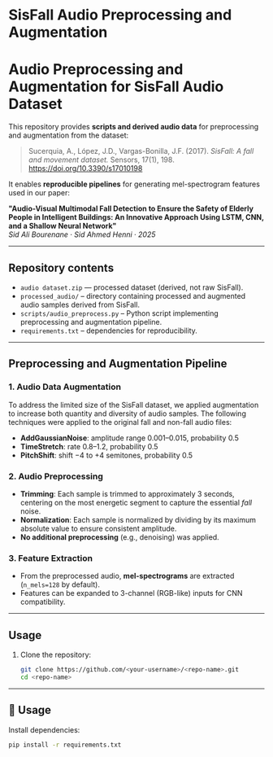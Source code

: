 # SisFall Audio Preprocessing and Augmentation

# Audio Preprocessing and Augmentation for SisFall Audio Dataset

This repository provides **scripts and derived audio data** for preprocessing and augmentation from the dataset:  

> Sucerquia, A., López, J.D., Vargas-Bonilla, J.F. (2017). *SisFall: A fall and movement dataset.* Sensors, 17(1), 198. https://doi.org/10.3390/s17010198  

It enables **reproducible pipelines** for generating mel-spectrogram features used in our paper:

**"Audio-Visual Multimodal Fall Detection to Ensure the Safety of Elderly People in Intelligent Buildings: An Innovative Approach Using LSTM, CNN, and a Shallow Neural Network"**  
*Sid Ali Bourenane · Sid Ahmed Henni · 2025*

---

## Repository contents
- `audio dataset.zip` —  processed dataset (derived, not raw SisFall).
- `processed_audio/` – directory containing processed and augmented audio samples derived from SisFall.  
- `scripts/audio_preprocess.py` – Python script implementing preprocessing and augmentation pipeline.  
- `requirements.txt` – dependencies for reproducibility.  

---

## Preprocessing and Augmentation Pipeline

### 1. Audio Data Augmentation
To address the limited size of the SisFall dataset, we applied augmentation to increase both quantity and diversity of audio samples. The following techniques were applied to the original fall and non-fall audio files:

- **AddGaussianNoise**: amplitude range 0.001–0.015, probability 0.5  
- **TimeStretch**: rate 0.8–1.2, probability 0.5  
- **PitchShift**: shift −4 to +4 semitones, probability 0.5  

### 2. Audio Preprocessing
- **Trimming**: Each sample is trimmed to approximately 3 seconds, centering on the most energetic segment to capture the essential *fall* noise.  
- **Normalization**: Each sample is normalized by dividing by its maximum absolute value to ensure consistent amplitude.  
- **No additional preprocessing** (e.g., denoising) was applied.  

### 3. Feature Extraction
- From the preprocessed audio, **mel-spectrograms** are extracted (`n_mels=128` by default).  
- Features can be expanded to 3-channel (RGB-like) inputs for CNN compatibility.  

---

## Usage
1. Clone the repository:
   ```bash
   git clone https://github.com/<your-username>/<repo-name>.git
   cd <repo-name>


---

## 🚀 Usage
Install dependencies:
```bash
pip install -r requirements.txt


